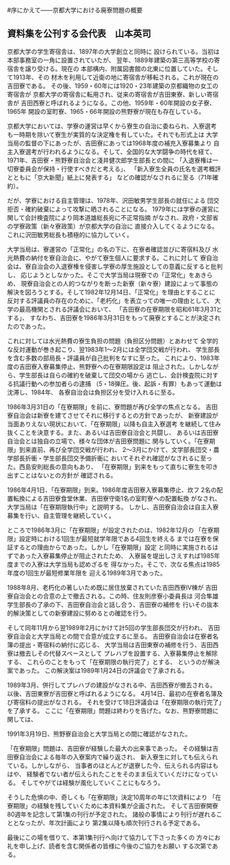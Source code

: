 #序にかえて――京都大学における廃寮問題の概要
## 資料集を公刊する会代表　山本英司

京都大学の学生寄宿舎は、1897年の大学創立と同時に
設けられている。当初は本部事務室の一角に設置されていたが、
翌年、1889年建築の第三高等学校の寄宿舎を譲り受ける。現在の
本部構内、附属図書館の北東に位置していた。そして1913年、その
材木を利用して近衛の地に寄宿舎が移転される。これが現在の吉田寮である。
その後、1959・60年には1920・23年建築の京都織物の女工の寄宿舎が
京都大学の寄宿舎に転用され、従来の寄宿舎が吉田東寮、新しい寄宿舎が
吉田西寮と呼ばれるようになる。この他、1959年・60年開設の女子寮、1965年
開設の室町寮、1965・66年開設の熊野寮が現在も存在している。

京都大学においては、学寮の運営は早くから寮生の自治に委ねられ、入寮選考
も一時期を除いて寮生が実質的な決定権を有していた。それでも形式上は
大学当局の監督の下にあったが、吉田寮にあっては1968年度の補充入寮募集より
自主入寮選考が行われるようになる。そして、全国的な大学闘争の時代を経て、
1971年、吉田寮・熊野寮自治会と淺井健次郎学生部長との間に
「入退寮権は一切寮委員会が保持・行使すべきだと考える」、
「新入寮生全員の氏名を選考概評とともに「京大新聞」紙上に発表する」
などの確認がなされるに至る（71年確約）。

だが、学寮における自主管理は、1978年、沢田敏男学生部長の就任による
団交拒否・確約破棄によって攻撃に晒されることになる。
1979年には学寮の運営に関して会計検査院により岡本道雄総長宛に不正常指摘
がなされ、政府・文部省の学寮政策（新々寮政策）が京都大学の自治に
直接介入してくるようになる。これに沢田敏男総長も積極的に協力していく。

大学当局は、寮運営の「正常化」の名の下に、在寮者確認並びに寄宿料及び
水光熱費の納付を寮自治会に、やがて寮生個人に要求する。これに対して
寮自治会は、寮自治会の入退寮権を侵害し学寮の厚生施設としての意義に反すると批判し、
応じようとしなかった。そこで大学当局は現寮での「正常化」をあきらめ、
現寮自治会との人的つながりを断った新寮（新々寮）建設によって事態の
解決を図ろうとする。そして1982年12月14日、「正常化」を理由とすることに
反対する評議員の存在のために、「老朽化」を表立っての唯一の理由として、
大学の最高機関とされる評議会において、
「吉田寮の在寮期限を昭和61年3月31とする」、
すなわち、吉田寮を1986年3月31日をもって廃寮とすることが決定されたのであった。

これに対しては水光熱費の寮生負担の問題（負担区分問題）とあわせて
全学的な反対運動が巻き起こり、翌1983年1〜2月には全学団交戦が行われ、
学生部長を含む多数の部局長・評議員が自己批判をなすに至った。
これにより、1983年度の吉田寮入寮募集停止、熊野寮への在寮期限設定は
阻止された。しかしながら、学生部長は自らの確約を破棄して団交の場から
逃亡し、会計検査院に対する抗議行動への参加者らの逮捕
（5・18弾圧。後、起訴・有罪）もあって運動は沈滞し、1984年、
各寮自治会は負担区分を受け入れるに至る。

1986年3月31日の「在寮期限」を前に、寮問題が再び全学の焦点となる。
吉田寮自治会は新寮を建てさせてそれに移行するとの方針であったが、
新寮建設が当面ありえない現状において、「在寮期限」以降も自主入寮選考
を継続して住み抜くことを決意する。また、あるいは吉田寮自治会と共闘し、
あるいは吉田寮自治会とは独自の立場で、様々な団体が吉田寮問題に
関与していく。「在寮期限」到来直前、再び全学団交戦が行われ、
2〜3月にかけて、文学部長団交・農学部長折衝・学生部長団交予備折衝に
おいてそれぞれ確認がなされるに至った。西島安則総長の意向もあり、
「在寮期限」到来をもって直ちに寮生を叩き出すことはないとの方針が
確認される。

1986年4月1日、「在寮期限」到来。1986年度吉田寮入寮募集停止、炊フ
2名の配置転換による吉田寮食堂休業、吉田寮守衛1名の室町寮への配置転換
がなされ、大学当局は「在寮期限執行中」と説明する。
しかし、吉田寮自治会は自主入寮募集を行い、自主管理を継続していく。

ところで1986年3月に「在寮期限」が設定されたのは、1982年12月の
「在寮期限」設定時における1回生が最短就学年限である4回生を終える
までは在寮を保証するとの理由からであった。しかし「在寮期限」設定
と同時に実施されるはずであった入寮募集停止が阻止されたため、
入寮届を堤出しさえすれば1985年度までの入寮は大学当局も認めざるを
得なかった。そこで、次なる焦点は1985年度の1回生が最短修業年限を
迎える1989年3月であった。

1988年8月、老朽化の著しいため既に居住放棄されていた吉田西寮Ⅳ棟が
吉田寮自治会との合意の上で撤去される。この時、住友則彦寮小委員長は
河合隼雄学生部長の了承の下、吉田寮自治会と話し合う、吉田寮の補修を
行いその抜本的解決策としての新寮建設に努めるとの確認を行う。

そして同年11月から翌1989年2月にかけて計5回の学生部長団交が行われ、
吉田寮自治会と大学当局との間で合意が成立するに至る。
吉田寮自治会は在寮者名簿の提出・寄宿料の納付に応じる、
大学当局は吉田東寮の補修を行う、吉田西寮は撤去しその代替スペースとして
プレハブを設置する、入寮募集停止を解除する、
これらのことをもって「在寮期限の執行完了」とする、
というのが解決案であった。
この解決案は1989年1月24日の評議会で了承される。

1989年3月、併行してプレハブの建設がなされる中、吉田西寮が撤去される。
以後、吉田東寮が吉田寮と呼ばれるようになる。
4月14日、最初の在寮者名簿及び寄宿料の提出がなされる。
それを受けて18日評議会は「在寮期限の執行完了」を了承する。
ここに「在寮期限」問題は終わりを告げた。なお、熊野寮問題に関しては、
<!-- 熊野寮問題とは何か？ -->
1991年3月19日、熊野寮自治会と大学当局との間に確認がなされた。

「在寮期限」問題は、吉田寮が経験した最大の出来事であった。
その経験は吉田寮自治会による毎年の入寮案内で繰り返され、
新入寮生に対しても伝えられている。しかしながら、
当事者のほとんどが退寮した今、伝えられる内容はもはや、
経験者でない者が伝えられたことをそのまま伝えていくだけになっている。
そしてやがては経験が風化していくことにもなろう。

そうした危惧の中、奇しくも「在寮期限」決定10周年の年に1次資料により
「在寮期限」の経験を残していくために本資料集が企画された。
そして吉田寮開寮80週年を記念して第1集の刊行が予定された。
諸般の事情により刊行が遅れることとなったが、年次計画により
第2集以降も順次刊行される予定である。

最後にこの場を借りて、本第1集刊行へ向けて協力して下さった多くの
方々にお礼を申し上げ、読者を含む関係者の皆様に今後のご協力をお願い
する次第である。